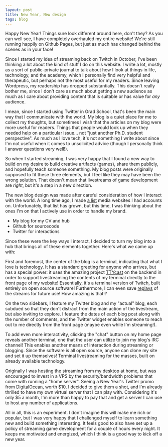 ```yaml
---
layout: post
title: New Year, New design
tags: blog
---
```

Happy New Year! Things sure look different around here, don't they? As you can
well see, I have completely overhauled my entire website! We're still running
happily on Github Pages, but just as much has changed behind the scenes as in
your face!

Since I started my idea of streaming back on Twitch in October, I've been
thinking a lot about the kind of stuff I do on this website. I write a lot,
mostly as a sort of public-private journal to talk about how I look at things
in life, technology, and the academy, which I personally find very helpful
and therapeutic, but perhaps not the most useful for my readers. Since leaving
Wordpress, my readership has dropped substantially. This doesn't really bother
me, since I don't care as much about getting a new audience as much as I care
about providing content that is suitable or has value for *any* audience.

I mean, since I started using Twitter in Grad School, that's been the main way
that I communicate with the world. My blog is a quiet place for me to collect
my thoughts, but sometimes I wish that the articles on my blog were more
useful for readers. Things that people would look up when they needed help on
a particular issue... not "just another Ph.D. student perspective". As much as
I love tech, it's not something I write about since I'm not useful when it
comes to unsolicited advice (though I personally think I answer questions very
well!).

So when I started streaming, I was very happy that I found a new way to build
on my desire to build creative artifacts (games), share them publicly, and
hopefully teach someone something. My blog posts were originally supposed to
fit these three elements, but I feel like they may have been the wrong
solution. That doesn't mean that livestreams of game development are *right*,
but it's a step in a new direction.

The new blog design was made after careful consideration of how I interact
with the world. A long time ago, I made [a list][] media websites I had
accounts on. Unfortunately, that list has grown, but this time, I was thinking
about the ones I'm on that I actively use in order to handle my brand.

 * My blog for my CV and hub
 * Github for sourcecode
 * Twitter for interactions

Since these were the key ways I interact, I decided to turn my blog into a
hub that brings all of these elements together. Here's what we came up with:

First and foremost, the center of the blog is a terminal, indicating that what
I love is technology. It has a standard greeting for anyone who arrives, but
has a special power: it uses the amazing project [TTYcast][] on the backend in
order to support livestreaming the contents of my terminal directly to the
front page of my website! Essentially, it's a terminal version of Twitch,
built entirely on open source software! Furthermore, I can even save
[replays][] of the streams for future use! How amazing is that!?

On the two sidebars, I feature my Twitter blog and my "actual" blog, each
subdued so that they don't distract from the main action of the livestream,
but also inviting to explore. I feature the dates of each blog post along
with the number of comments, and the Twitter widget enables someone to reach
out to me directly from the front page (maybe even while I'm streaming!).

To add even more interactivity, clicking the "chat" button on my home page
reveals another terminal, one that the user can utilize to join my blog's
IRC channel! This enables another means of interaction during streaming or
blogging. Since the software is all open source, anyone can clone my site and
set it up themselves! Terminal livestreaming for the masses, built on already
available technology.

Originally I was hosting the streaming from my desktop at home, but was
encouraged to invest in a VPS by the security/bandwidth problems that come
with running a "home server". Seeing a New Year's Twitter promo from
[DigitalOcean][], worth $10, I decided to give them a shot, and I'm already
thrilled to have my own virtual server that I can play with. Considering it's
only $5 a month, I'm more than happy to pay that and get a server I can use
to host any number of applications.

All in all, this is an experiment. I don't imagine this will make me rich or
popular, but I was very happy that I challenged myself to learn something new
and build something interesting. It feels good to also have set up a policy
of streaming game development for a couple of hours every night. It keeps me
motivated and energized, which I think is a good way to kick off a new year.



[a list]: http://isharacomix.org/2011/11/30/im-everywhere
[TTYcast]: https://github.com/dtinth/ttycast
[replays]: http://isharacomix.org/replays
[DigitalOcean]: http://digitalocean.com/?refcode=4ec898acbe2a
